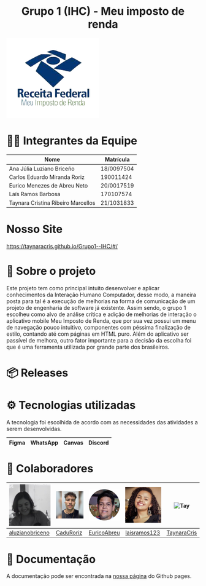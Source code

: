 <h1 align="center"> Grupo 1 (IHC) - Meu imposto de renda </h1>


![logo meu imposto de renda](docs/_imagens/imposto-rem.png?raw=true)


# 👨‍💻 Integrantes da Equipe

| Nome | Matrícula |
| - | - |
| Ana Júlia Luziano Briceño | 18/0097504 |
| Carlos Eduardo Miranda Roriz | 190011424 |
| Eurico Menezes de Abreu Neto | 20/0017519 |
| Laís Ramos Barbosa | 170107574 |
| Taynara Cristina Ribeiro Marcellos | 21/1031833 |

# Nosso Site

https://taynaracris.github.io/Grupo1--IHC/#/

# 📄 Sobre o projeto

Este projeto tem como principal intuito desenvolver e aplicar conhecimentos da Interação Humano Computador, desse modo, a maneira posta para tal é a execução de melhorias na forma de comunicação de um projeto de engenharia de software já existente. Assim sendo, o grupo 1 escolheu como alvo de análise crítica e adição de melhorias de interação o aplicativo mobile Meu Imposto de Renda, que por sua vez possui um menu de navegação pouco intuitivo, componentes com péssima finalização de estilo, contando até com páginas em HTML puro. Além do aplicativo ser passível de melhora, outro fator importante para a decisão da escolha foi que é uma ferramenta utilizada por grande parte dos brasileiros.

# 📦 Releases



# ⚙️ Tecnologias utilizadas

A tecnologia foi escolhida de acordo com as necessidades das atividades a serem desenvolvidas.

| Figma | WhatsApp | Canvas | Discord |
| - | - | - | - |


# 🤝 Colaboradores


|![Ana](/docs/_imagens/ana.jpeg?raw=true)|![Cadu](/docs/_imagens/cadu.jpeg?raw=true)|![Eurico](/docs/_imagens/eurico.png?raw=true)|![Lais](/docs/_imagens/lais.jpeg?raw=true)|![Tay](https://user-images.githubusercontent.com/54339291/153504509-e34ad8e5-9dfc-4b2f-99cc-53100b0d2b79.jpeg)|
| - | - | - | - | - |
|[aluzianobriceno](https://github.com/aluzianobriceno)|[CaduRoriz](https://github.com/CaduRoriz)|[EuricoAbreu](https://github.com/EuricoAbreu)|[laisramos123](https://github.com/laisramos123)|[TaynaraCris](https://github.com/TaynaraCris)|



#  📜 Documentação

A documentação pode ser encontrada na [nossa página](https://taynaracris.github.io/Grupo1--IHC/#/) do Github pages.

